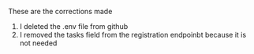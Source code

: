 These are the corrections made

1. I deleted the .env file from github
2. I removed the tasks field from the registration endpoinbt because it is not needed
